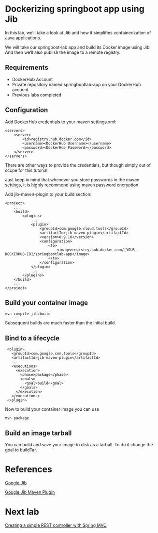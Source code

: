 # Dockerizing springboot app using Jib

In this lab, we’ll take a look at Jib and how it simplifies containerization of Java applications.

We will take our springboot-lab app and build its Docker image using Jib. And then we’ll also publish the image to a remote registry.

## Requirements

* DockerHub Account
* Private repository named springbootlab-app on your DockerHub account
* Previous labs completed


## Configuration

Add DockerHub credentials to your maven settings.xml:

```
<servers>
    <server>
        <id>registry.hub.docker.com</id>
        <username><DockerHub Username></username>
        <password><DockerHub Password></password>
    </server>
</servers>
```

There are other ways to provide the credentials, but though simply out of scope for this tutorial.

Just keep in mind that whenever you store passwords in the maven settings, it is highly recommend using maven password encryption.


Add jib-maven-plugin to your build section:

```
<project>
    ...
    <build>
        <plugins>
            ...
            <plugin>
                <groupId>com.google.cloud.tools</groupId>
                <artifactId>jib-maven-plugin</artifactId>
                <version>0.9.10</version>
                <configuration>
                    <to>
                        <image>registry.hub.docker.com/[YOUR-DOCKERHUB-ID]/springbootlab-app</image>
                    </to>
                </configuration>
            </plugin>
            ...
        </plugins>
    </build>
    ...
</project>
```


## Build your container image

```
mvn compile jib:build
```

Subsequent builds are much faster than the initial build.


## Bind to a lifecycle

```
 <plugin>
   <groupId>com.google.com.tools</groupId>
   <artifactId>jib-maven-plugin</artifactId>
   ...
   <executions>
     <execution>
       <phase>package</phase>
       <goals>
         <goal>build</goal>
       </goals>
     </execution>
   </executions>
 </plugin>
```

Now to build your container image you can use

```
mvn package
```

## Build an image tarball
You can build and save your image to disk as a tarball. To do it change the goal to buildTar.


# References

[Google Jib](https://github.com/GoogleContainerTools/jib)

[Google Jib Maven Plugin](https://github.com/GoogleContainerTools/jib/tree/master/jib-maven-plugin)


# Next lab

[Creating a simple REST controller with Spring MVC](04_simple_spring_mvc_controller.md)
